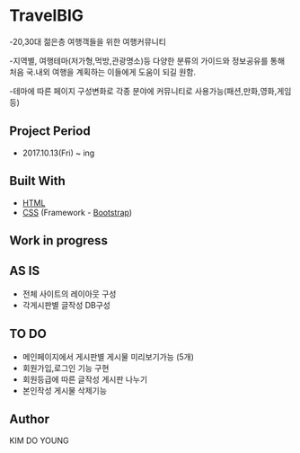 # TravelBIG
 -20,30대 젊은층 여행객들을 위한 여행커뮤니티

 -지역별, 여행테마(저가형,먹방,관광명소)등 다양한 분류의 가이드와 정보공유를 통해
  처음 국.내외 여행을 계획하는 이들에게 도움이 되길 원함.

 -테마에 따른 페이지 구성변화로 각종 분야에 커뮤니티로 사용가능(패션,만화,영화,게임 등)

## Project Period

* 2017.10.13(Fri) ~ ing

## Built With

* [HTML](https://www.w3.org/html/)
* [CSS](https://www.w3.org/Style/CSS/) (Framework - [Bootstrap](https://getbootstrap.com/))


## Work in progress



## AS IS
- 전체 사이트의 레이아웃 구성
- 각게시판별 글작성 DB구성


## TO DO
- 메인페이지에서 게시판별 게시물 미리보기가능 (5개)
- 회원가입,로그인 기능 구현
- 회원등급에 따른 글작성 게시판 나누기
- 본인작성 게시물 삭제기능
## Author
 KIM DO YOUNG

